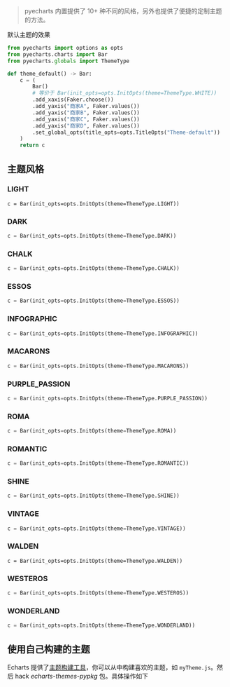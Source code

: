 > pyecharts 内置提供了 10+ 种不同的风格，另外也提供了便捷的定制主题的方法。

默认主题的效果
```python
from pyecharts import options as opts
from pyecharts.charts import Bar
from pyecharts.globals import ThemeType

def theme_default() -> Bar:
    c = (
        Bar()
        # 等价于 Bar(init_opts=opts.InitOpts(theme=ThemeType.WHITE))
        .add_xaxis(Faker.choose())
        .add_yaxis("商家A", Faker.values())
        .add_yaxis("商家B", Faker.values())
        .add_yaxis("商家C", Faker.values())
        .add_yaxis("商家D", Faker.values())
        .set_global_opts(title_opts=opts.TitleOpts("Theme-default"))
    )
    return c
```


## 主题风格

### LIGHT

```pyhon
c = Bar(init_opts=opts.InitOpts(theme=ThemeType.LIGHT))
```

### DARK

```python
c = Bar(init_opts=opts.InitOpts(theme=ThemeType.DARK))
```

### CHALK
```python
c = Bar(init_opts=opts.InitOpts(theme=ThemeType.CHALK))
```

### ESSOS
```python
c = Bar(init_opts=opts.InitOpts(theme=ThemeType.ESSOS))
```

### INFOGRAPHIC
```python
c = Bar(init_opts=opts.InitOpts(theme=ThemeType.INFOGRAPHIC))
```

### MACARONS
```python
c = Bar(init_opts=opts.InitOpts(theme=ThemeType.MACARONS))
```

### PURPLE_PASSION
```python
c = Bar(init_opts=opts.InitOpts(theme=ThemeType.PURPLE_PASSION))
```

### ROMA
```python
c = Bar(init_opts=opts.InitOpts(theme=ThemeType.ROMA))
```

### ROMANTIC
```python
c = Bar(init_opts=opts.InitOpts(theme=ThemeType.ROMANTIC))
```

### SHINE
```python
c = Bar(init_opts=opts.InitOpts(theme=ThemeType.SHINE))
```

### VINTAGE
```python
c = Bar(init_opts=opts.InitOpts(theme=ThemeType.VINTAGE))
```

### WALDEN
```
c = Bar(init_opts=opts.InitOpts(theme=ThemeType.WALDEN))
```

### WESTEROS
```python
c = Bar(init_opts=opts.InitOpts(theme=ThemeType.WESTEROS))
```

### WONDERLAND
```python
c = Bar(init_opts=opts.InitOpts(theme=ThemeType.WONDERLAND))
```

## 使用自己构建的主题

Echarts 提供了[主题构建工具](http://echarts.baidu.com/theme-builder/)，你可以从中构建喜欢的主题，如 `myTheme.js`。然后 hack *echarts-themes-pypkg* 包。具体操作如下
